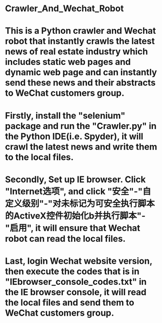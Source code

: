 # Crawler_And_Wechat_Robot
# This is a Python crawler and Wechat robot that instantly crawls the latest news of real estate industry which includes static web pages and dynamic web page and can instantly send these news and their abstracts to WeChat customers group.
# Firstly, install the "selenium" package and run the "Crawler.py" in the Python IDE(i.e. Spyder), it will crawl the latest news and write them to the local files.
# Secondly, Set up IE browser. Click "Internet选项", and click "安全"-"自定义级别"-"对未标记为可安全执行脚本的ActiveX控件初始化b并执行脚本"-"启用", it will ensure that Wechat robot can read the local files.
# Last, login Wechat website version, then execute the codes that is in "IEbrowser_console_codes.txt" in the IE browser console, it will read the local files and send them to WeChat customers group.
